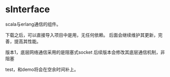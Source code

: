 sInterface
==========

scala与erlang通信的组件。

下载之后，可以直接导入项目中是用，无任何依赖。
后面会继续维护其更新，完善，提高其性能。

版本1，底层网络通信采用的是阻塞式socket
后续版本会修改其底层通信机制，非阻塞

test，和demo将会在空余时间补上。
